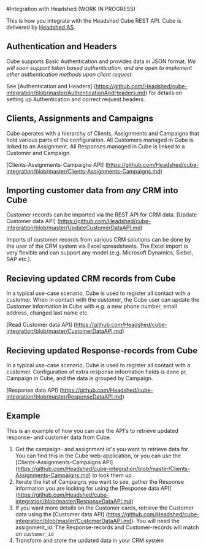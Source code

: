 #Integration with Headshed (WORK IN PROGRESS)

This is how you integrate with the Headshed Cube REST API. 
Cube is delivered by [Headshed AS](http://www.headshed.no).

## Authentication and Headers

Cube supports Basic Authentication and provides data in JSON format.
_We will soon support token based authentication, and are open to implement other authentication methods upon client request._

See [Authentication and Headers] (https://github.com/Headshed/cube-integration/blob/master/AuthenticationAndHeaders.md) for details on setting up Authentication and correct request headers.

## Clients, Assignments and Campaigns
Cube operates with a hierarchy of Clients, Assignments and Campaigns that hold various parts of the configuration.
All Customers managed in Cube is linked to an Assignment.
All Responses managed in Cube is linked to a Customer and Campaign.

[Clients-Assignments-Campaigns API] (https://github.com/Headshed/cube-integration/blob/master/Clients-Assignments-Campaigns.md)

## Importing customer data from _any_ CRM into Cube
Customer records can be imported via the REST API for CRM data.
[Update Customer data API] (https://github.com/Headshed/cube-integration/blob/master/UpdateCustomerDataAPI.md)

Imports of customer records from various CRM solutions can be done by the user of the CRM system via Excel spreadsheets. The Excel import is very flexible and can support any model.(e.g. Microsoft Dynamics, Siebel, SAP etc.).


## Recieving updated CRM records from Cube
In a typical use-case scenario, Cube is used to register all contact with a customer. When in contact with the customer, the Cube user can update the Customer information in Cube with e.g. a new phone number, email address, changed last name etc.

[Read Customer data API] (https://github.com/Headshed/cube-integration/blob/master/CustomerDataAPI.md)

## Recieving updated Response-records from Cube
In a typical use-case scenario, Cube is used to register all contact with a customer. Configuration of extra response information fields is done pr. Campaign in Cube, and the data is grouped by Campaign.

[Response data API] (https://github.com/Headshed/cube-integration/blob/master/ResponseDataAPI.md)


## Example
This is an example of how you can use the API's to retrieve updated response- and customer data from Cube.

1. Get the campaign- and assignment id's you want to retrieve data for. You can find this in the Cube web-application, or you can use the [Clients-Assignments-Campaigns API] (https://github.com/Headshed/cube-integration/blob/master/Clients-Assignments-Campaigns.md) to look them up.
2. Iterate the list of Campaigns you want to see, gather the Response information you are looking for using the [Response data API] (https://github.com/Headshed/cube-integration/blob/master/ResponseDataAPI.md)
3. If you want more details on the Customer cards, retrieve the Customer data using the [Customer data API] (https://github.com/Headshed/cube-integration/blob/master/CustomerDataAPI.md). You will need the assignment_id. The Response-records and Customer-records will match on ` customer_id `
4. Transform and store the updated data in your CRM system

